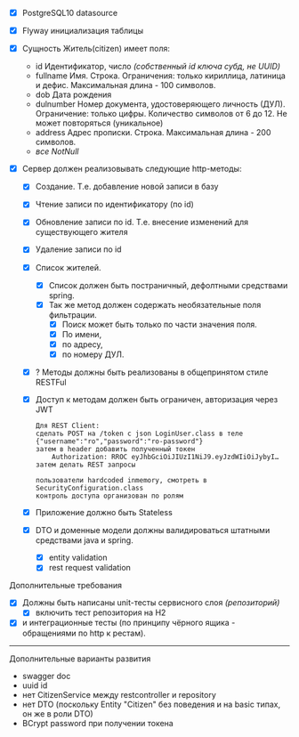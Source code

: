 
- [x] PostgreSQL10 datasource
- [x] Flyway инициализация таблицы

- [x] Сущность Житель(citizen) имеет поля:
  - id           Идентификатор, число _(собственный id ключа субд, не UUID)_
  - fullname     Имя. Строка. Ограничения: только кириллица, латиница и дефис. Максимальная длина - 100 символов.
  - dob          Дата рождения
  - dulnumber    Номер документа, удостоверяющего личность (ДУЛ). Ограничение: только цифры. Количество символов от 6 до 12. Не может повторяться (уникальное)
  - address      Адрес прописки. Строка. Максимальная длина - 200 символов.
  - _все NotNull_

- [x] Сервер должен реализовывать следующие http-методы:
  - [x] Создание. Т.е. добавление новой записи в базу
  - [x] Чтение записи по идентификатору (по id)
  - [x] Обновление записи по id. Т.е. внесение изменений для существующего жителя
  - [x] Удаление записи по id
  
  - [x] Список жителей. 
    - [x] Список должен быть постраничный, дефолтными средствами spring. 
    - [x] Так же метод должен содержать необязательные поля фильтрации. 
      - [x] Поиск может быть только по части значения поля.
      - [x] По имени, 
      - [x] по адресу, 
      - [x] по номеру ДУЛ.      
  - [x] ? Методы должны быть реализованы в общепринятом стиле RESTFul
  - [x] Доступ к методам должен быть ограничен, авторизация через JWT
  
        Для REST Client:
        сделать POST на /token с json LoginUser.class в теле {"username":"ro","password":"ro-password"}
        затем в header добавить полученный токен
            Authorization: RROC eyJhbGciOiJIUzI1NiJ9.eyJzdWIiOiJybyI…
        затем делать REST запросы     
         
        пользователи hardcoded inmemory, смотреть в SecurityConfiguration.class
        контроль доступа организован по ролям

  - [x] Приложение должно быть Stateless
  - [x] DTO и доменные модели должны валидироваться штатными средствами java и spring. 
    - [x] entity validation
    - [x] rest request validation

Дополнительные требования
  - [x] Должны быть написаны unit-тесты сервисного слоя _(репозиторий)_
    - [x] включить тест репозитория на Н2
  - [x] и интеграционные тесты (по принципу чёрного ящика - обращениями по http к рестам).

---  
Дополнительные варианты развития
- swagger doc
- uuid id
- нет CitizenService между restcontroller и repository
- нет DTO (поскольку Entity "Citizen" без поведения и на basic типах, он же в роли DTO)
- BCrypt password при получении токена